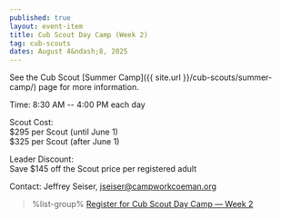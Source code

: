 ```yaml
---
published: true
layout: event-item
title: Cub Scout Day Camp (Week 2)
tag: cub-scouts
dates: August 4&ndash;8, 2025
---
```


See the Cub Scout [Summer Camp]({{ site.url }}/cub-scouts/summer-camp/) page for more information.

Time: 8:30 AM -- 4:00 PM each day

Scout Cost:<br>
$295 per Scout (until June 1)<br>
$325 per Scout (after June 1)

Leader Discount:<br>
Save $145 off the Scout price per registered adult

Contact: Jeffrey Seiser, [jseiser@campworkcoeman.org](mailto:jseiser@campworkcoeman.org)

> %list-group%
> <a href="https://scoutingevent.com/066-93787-220608" class="list-group-item">Register for Cub Scout Day Camp &mdash; Week 2</a>
